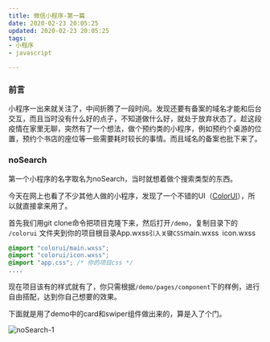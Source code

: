 ```yaml
---
title: 微信小程序-第一篇
date: 2020-02-23 20:05:25
updated: 2020-02-23 20:05:25
tags: 
- 小程序
- javascript

---
```


### 前言

小程序一出来就关注了，中间折腾了一段时间。发现还要有备案的域名才能和后台交互，而且当时没有什么好的点子，不知道做什么好，就处于放弃状态了。趁这段疫情在家里无聊，突然有了一个想法，做个预约类的小程序，例如预约个桌游的位置，预约个书店的座位等一些需要耗时较长的事情。而且域名的备案也批下来了。

<!--more-->

### noSearch

第一个小程序的名字取名为noSearch，当时就想着做个搜索类型的东西。

今天在网上也看了不少其他人做的小程序，发现了一个不错的UI（[ColorUI](https://github.com/weilanwl/ColorUI)），所以就直接拿来用了。

首先我们用git clone命令把项目克隆下来，然后打开`/demo`，复制目录下的 `/colorui` 文件夹到你的项目根目录App.wxss` 引入关键CSS `main.wxss` `icon.wxss

```css
@import "colorui/main.wxss";
@import "colorui/icon.wxss";
@import "app.css"; /* 你的项目css */
....
```

现在项目该有的样式就有了，你只需根据`/demo/pages/component`下的样例，进行自由搭配，达到你自己想要的效果。

下面就是用了demo中的card和swiper组件做出来的，算是入了个门。

![noSearch-1](https://wx1.sinaimg.cn/mw690/006pJIq7gy1gc6pco09c7j30hs0vm4lu.jpg)